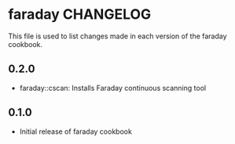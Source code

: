 faraday CHANGELOG
=================

This file is used to list changes made in each version of the faraday cookbook.

0.2.0
-----
- faraday::cscan: Installs Faraday continuous scanning tool

0.1.0
-----
- Initial release of faraday cookbook
